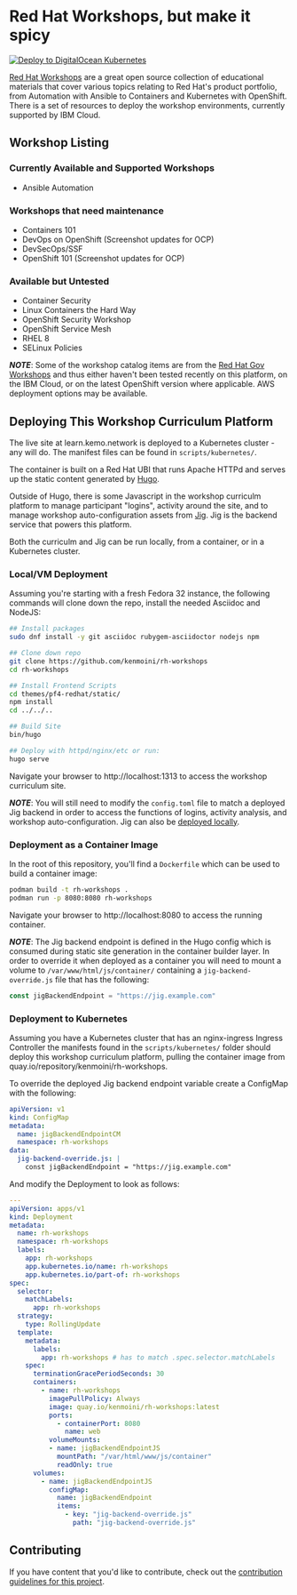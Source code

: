 # Red Hat Workshops, but make it spicy

[![Deploy to DigitalOcean Kubernetes](https://github.com/kenmoini/rh-workshops/actions/workflows/dok8s.yml/badge.svg)](https://github.com/kenmoini/rh-workshops/actions/workflows/dok8s.yml)


[Red Hat Workshops](https://learn.kemo.network) are a great open source collection of educational materials that cover various topics relating to Red Hat's product portfolio, from Automation with Ansible to Containers and Kubernetes with OpenShift.  There is a set of resources to deploy the workshop environments, currently supported by IBM Cloud.

## Workshop Listing

### Currently Available and Supported Workshops

- Ansible Automation

### Workshops that need maintenance

- Containers 101
- DevOps on OpenShift (Screenshot updates for OCP)
- DevSecOps/SSF
- OpenShift 101 (Screenshot updates for OCP)

### Available but Untested

- Container Security
- Linux Containers the Hard Way
- OpenShift Security Workshop
- OpenShift Service Mesh
- RHEL 8
- SELinux Policies

***NOTE***: Some of the workshop catalog items are from the [Red Hat Gov Workshops](https://github.com/RedHatGov/redhatgov.github.io) and thus either haven't been tested recently on this platform, on the IBM Cloud, or on the latest OpenShift version where applicable.  AWS deployment options may be available.

## Deploying This Workshop Curriculum Platform

The live site at learn.kemo.network is deployed to a Kubernetes cluster - any will do.  The manifest files can be found in `scripts/kubernetes/`.

The container is built on a Red Hat UBI that runs Apache HTTPd and serves up the static content generated by [Hugo](https://gohugo.io/overview/introduction/).

Outside of Hugo, there is some Javascript in the workshop curriculm platform to manage participant "logins", activity around the site, and to manage workshop auto-configuration assets from [Jig](https://github.com/kenmoini/jig).  Jig is the backend service that powers this platform.

Both the curriculm and Jig can be run locally, from a container, or in a Kubernetes cluster.

### Local/VM Deployment

Assuming you're starting with a fresh Fedora 32 instance, the following commands will clone down the repo, install the needed Asciidoc and NodeJS:

```bash
## Install packages
sudo dnf install -y git asciidoc rubygem-asciidoctor nodejs npm

## Clone down repo
git clone https://github.com/kenmoini/rh-workshops
cd rh-workshops

## Install Frontend Scripts
cd themes/pf4-redhat/static/
npm install
cd ../../..

## Build Site
bin/hugo

## Deploy with httpd/nginx/etc or run:
hugo serve
```

Navigate your browser to http://localhost:1313 to access the workshop curriculum site.

***NOTE***: You will still need to modify the `config.toml` file to match a deployed Jig backend in order to access the functions of logins, activity analysis, and workshop auto-configuration.  Jig can also be [deployed locally](https://github.com/kenmoini/jig#how-to-use).

### Deployment as a Container Image

In the root of this repository, you'll find a `Dockerfile` which can be used to build a container image:

```bash
podman build -t rh-workshops .
podman run -p 8080:8080 rh-workshops
```

Navigate your browser to http://localhost:8080 to access the running container.

***NOTE***: The Jig backend endpoint is defined in the Hugo config which is consumed during static site generation in the container builder layer.  In order to override it when deployed as a container you will need to mount a volume to `/var/www/html/js/container/` containing a `jig-backend-override.js` file that has the following:

```javascript
const jigBackendEndpoint = "https://jig.example.com"
```

### Deployment to Kubernetes

Assuming you have a Kubernetes cluster that has an nginx-ingress Ingress Controller the manifests found in the `scripts/kubernetes/` folder should deploy this workshop curriculum platform, pulling the container image from quay.io/repository/kenmoini/rh-workshops.

To override the deployed Jig backend endpoint variable create a ConfigMap with the following:

```yaml
apiVersion: v1
kind: ConfigMap
metadata:
  name: jigBackendEndpointCM
  namespace: rh-workshops
data:
  jig-backend-override.js: |
    const jigBackendEndpoint = "https://jig.example.com"
```

And modify the Deployment to look as follows:

```yaml
---
apiVersion: apps/v1
kind: Deployment
metadata:
  name: rh-workshops
  namespace: rh-workshops
  labels:
    app: rh-workshops
    app.kubernetes.io/name: rh-workshops
    app.kubernetes.io/part-of: rh-workshops
spec:
  selector:
    matchLabels:
      app: rh-workshops
  strategy:
    type: RollingUpdate
  template:
    metadata:
      labels:
        app: rh-workshops # has to match .spec.selector.matchLabels
    spec:
      terminationGracePeriodSeconds: 30
      containers:
        - name: rh-workshops
          imagePullPolicy: Always
          image: quay.io/kenmoini/rh-workshops:latest
          ports:
            - containerPort: 8080
              name: web
          volumeMounts:
          - name: jigBackendEndpointJS
            mountPath: "/var/html/www/js/container"
            readOnly: true
      volumes:
        - name: jigBackendEndpointJS
          configMap:
            name: jigBackendEndpoint
            items:
              - key: "jig-backend-override.js"
                path: "jig-backend-override.js"
```

## Contributing

If you have content that you'd like to contribute, check out the
[contribution guidelines for this project](CONTRIBUTING.md).